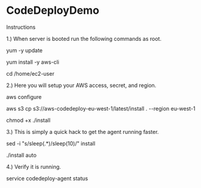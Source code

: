 # CodeDeployDemo

Instructions

1.) When server is booted run the following commands as root.

yum -y update

yum install -y aws-cli

cd /home/ec2-user

2.) Here you will setup your AWS access, secret, and region.

aws configure

aws s3 cp s3://aws-codedeploy-eu-west-1/latest/install . --region eu-west-1

chmod +x ./install

3.) This is simply a quick hack to get the agent running faster.

sed -i "s/sleep(.*)/sleep(10)/" install

./install auto

4.) Verify it is running.

service codedeploy-agent status